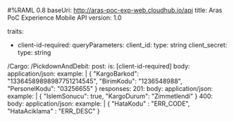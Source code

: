 #%RAML 0.8
baseUri: http://aras-poc-exp-web.cloudhub.io/api
title: Aras PoC Experience Mobile API
version: 1.0

traits:
  - client-id-required:
      queryParameters:
        client_id:
          type: string
        client_secret:
          type: string
        
/Cargo:
  /PickdownAndDebit:
    post:
      is: [client-id-required]
      body: 
        application/json:
          example: |
            {
              "KargoBarkod": "13364589898987751214545",
              "BirimKodu": "1236548988",
              "PersonelKodu": "03256655"
            }
      responses: 
        201:
          body: 
            application/json:
              example: |
                {
                  "IslemSonucu": true,
                  "KargoDurum": "Zimmetlendi"
                }
        400:
          body: 
            application/json:
              example: |
                {
                  "HataKodu" : "ERR_CODE",
                  "HataAciklama" : "ERR_DESC"
                }                  

